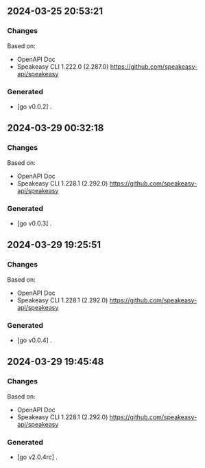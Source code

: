 

## 2024-03-25 20:53:21
### Changes
Based on:
- OpenAPI Doc  
- Speakeasy CLI 1.222.0 (2.287.0) https://github.com/speakeasy-api/speakeasy
### Generated
- [go v0.0.2] .

## 2024-03-29 00:32:18
### Changes
Based on:
- OpenAPI Doc  
- Speakeasy CLI 1.228.1 (2.292.0) https://github.com/speakeasy-api/speakeasy
### Generated
- [go v0.0.3] .

## 2024-03-29 19:25:51
### Changes
Based on:
- OpenAPI Doc  
- Speakeasy CLI 1.228.1 (2.292.0) https://github.com/speakeasy-api/speakeasy
### Generated
- [go v0.0.4] .

## 2024-03-29 19:45:48
### Changes
Based on:
- OpenAPI Doc  
- Speakeasy CLI 1.228.1 (2.292.0) https://github.com/speakeasy-api/speakeasy
### Generated
- [go v2.0.4rc] .